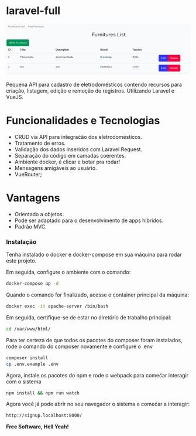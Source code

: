 # laravel-full

![alt text](https://github.com/mauriciotoledo10/laravel-full/blob/develop/img/furniture.png?raw=true)

Pequena API para cadastro de eletrodomésticos contendo recursos para criação, listagem, edição e remoção de registros. Utilizando Laravel e VueJS.

# Funcionalidades e Tecnologias

  - CRUD via API para integraćão dos eletrodomésticos.
  - Tratamento de erros.
  - Validação dos dados inseridos com Laravel Request.
  - Separação do código em camadas coerentes.
  - Ambiente docker, é clicar e botar pra rodar!
  - Mensagens amigáveis ao usuário.
  - VueRouter;


# Vantagens
  - Orientado a objetos.
  - Pode ser adaptado para o desenvolvimento de apps híbridos.
  - Padrão MVC.

### Instalação

Tenha instalado o docker e docker-compose em sua máquina para rodar este projeto.

Em seguida, configure o ambiente com o comando:

```sh
docker-compose up -d
```

Quando o comando for finalizado, acesse o container principal da máquina:
```sh
docker exec -it apache-server /bin/bash
```

Em seguida, certifique-se de estar no diretório de trabalho principal:
```sh
cd /var/www/html/
```

Para ter certeza de que todos os pacotes do composer foram instalados, rode o comando do composer novamente e configure o .env
```sh
composer install
cp .env.example .env
```

Agora, instale os pacotes do npm e rode o webpack para comećar interagir com o sistema
```sh
npm install && npm run watch
```

Agora você já pode abrir no seu navegador o sistema e comećar a interagir:
```sh
http://signup.localhost:8000/
```


**Free Software, Hell Yeah!**
